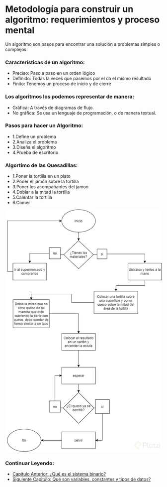 # Metodología para construir un algoritmo: requerimientos y proceso mental

Un algoritmo son pasos para encontrar una solución a problemas simples o complejos.

### Características de un algoritmo:

- Preciso: Paso a paso en un orden lógico
- Definido: Todas la veces que pasemos por el da el mismo resultado
- Finito: Tenemos un proceso de inicio y de cierre

### Los algoritmos los podemos representar de manera:

- Gráfica: A través de diagramas de flujo.
- No gráfica: Se usa un lenguaje de programación, o de manera textual.

### Pasos para hacer un Algoritmo:

- 1.Define un problema
- 2.Analiza el problema
- 3.Diseña el algoritmo
- 4.Prueba de escritorio

### Algortimo de las Quesadillas:

- 1.Poner la tortilla en un plato
- 2.Poner el jamón sobre la tortilla
- 3.Poner los acompañantes del jamon
- 4.Doblar a la mitad la tortilla
- 5.Calentar la tortilla
- 6.Comer

![src](./../src/04.webp)

### Continuar Leyendo:

- [Capitulo Anterior: ¿Qué es el sistema binario?](./03_sistema_binario.md)
- [Siguiente Capitúlo: Qué son variables, constantes y tipos de datos?](./../02_tipos_De_datos_operadores_logicos/05_variables_constantes_tipos_datos.md)
